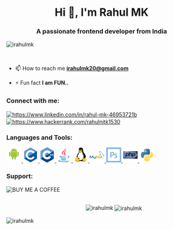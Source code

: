 <h1 align="center">Hi 👋, I'm Rahul MK</h1>
<h3 align="center">A passionate frontend developer from India</h3>

<p align="left"> <img src="https://komarev.com/ghpvc/?username=irahulmk&label=Profile%20views&color=0e75b6&style=flat" alt="irahulmk" /> </p>

<p align="left"> <a href="https://twitter.com/" target="blank"><img src="https://img.shields.io/twitter/follow/?logo=twitter&style=for-the-badge" alt="" /></a> </p>

- 📫 How to reach me **irahulmk20@gmail.com**

- ⚡ Fun fact **I am FUN..**

<h3 align="left">Connect with me:</h3>
<p align="left">
<a href="https://www.linkedin.com/in/rahul-mk-46953721b/" target="blank"><img align="center" src="https://raw.githubusercontent.com/rahuldkjain/github-profile-readme-generator/master/src/images/icons/Social/linked-in-alt.svg" alt="https://www.linkedin.com/in/rahul-mk-46953721b" height="30" width="40" /></a>
<a href="https://www.hackerrank.com/irahulmk20" target="blank"><img align="center" src="https://raw.githubusercontent.com/rahuldkjain/github-profile-readme-generator/master/src/images/icons/Social/hackerrank.svg" alt="https://www.hackerrank.com/rahulnitk1530" height="30" width="40" /></a>
</p>

<h3 align="left">Languages and Tools:</h3>
<p align="left"> <a href="https://developer.android.com" target="_blank" rel="noreferrer"> <img src="https://raw.githubusercontent.com/devicons/devicon/master/icons/android/android-original-wordmark.svg" alt="android" width="40" height="40"/> </a> <a href="https://www.cprogramming.com/" target="_blank" rel="noreferrer"> <img src="https://raw.githubusercontent.com/devicons/devicon/master/icons/c/c-original.svg" alt="c" width="40" height="40"/> </a> <a href="https://www.w3schools.com/cpp/" target="_blank" rel="noreferrer"> <img src="https://raw.githubusercontent.com/devicons/devicon/master/icons/cplusplus/cplusplus-original.svg" alt="cplusplus" width="40" height="40"/> </a> <a href="https://www.java.com" target="_blank" rel="noreferrer"> <img src="https://raw.githubusercontent.com/devicons/devicon/master/icons/java/java-original.svg" alt="java" width="40" height="40"/> </a> <a href="https://www.linux.org/" target="_blank" rel="noreferrer"> <img src="https://raw.githubusercontent.com/devicons/devicon/master/icons/linux/linux-original.svg" alt="linux" width="40" height="40"/> </a> <a href="https://www.mysql.com/" target="_blank" rel="noreferrer"> <img src="https://raw.githubusercontent.com/devicons/devicon/master/icons/mysql/mysql-original-wordmark.svg" alt="mysql" width="40" height="40"/> </a> <a href="https://www.photoshop.com/en" target="_blank" rel="noreferrer"> <img src="https://raw.githubusercontent.com/devicons/devicon/master/icons/photoshop/photoshop-line.svg" alt="photoshop" width="40" height="40"/> </a> <a href="https://www.php.net" target="_blank" rel="noreferrer"> <img src="https://raw.githubusercontent.com/devicons/devicon/master/icons/php/php-original.svg" alt="php" width="40" height="40"/> </a> <a href="https://www.python.org" target="_blank" rel="noreferrer"> <img src="https://raw.githubusercontent.com/devicons/devicon/master/icons/python/python-original.svg" alt="python" width="40" height="40"/> </a> </p>

<h3 align="left">Support:</h3>
<p><a href="https://www.buymeacoffee.com/BUY ME A COFFEE"> <img align="left" src="https://cdn.buymeacoffee.com/buttons/v2/default-yellow.png" height="50" width="210" alt="BUY ME A COFFEE" /></a></p><br><br>

<p><img align="left" src="https://github-readme-stats.vercel.app/api/top-langs?username=irahulmk&show_icons=true&locale=en&layout=compact" alt="irahulmk" /></p>

<p>&nbsp;<img align="center" src="https://github-readme-stats.vercel.app/api?username=irahulmk&show_icons=true&locale=en" alt="irahulmk" /></p>

<p><img align="center" src="https://github-readme-streak-stats.herokuapp.com/?user=irahulmk&" alt="irahulmk" /></p>
